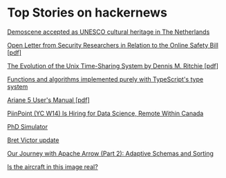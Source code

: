 # Top Stories on hackernews <br />
[Demoscene accepted as UNESCO cultural heritage in The Netherlands](http://demoscene-the-art-of-coding.net/2023/07/03/unescodemoscene-accepted-as-unesco-cultural-heritage-in-the-netherlands/)

[Open Letter from Security Researchers in Relation to the Online Safety Bill [pdf]](https://haddadi.github.io/UKOSBOpenletter.pdf)

[The Evolution of the Unix Time-Sharing System by Dennis M. Ritchie [pdf]](https://www.bell-labs.com/usr/dmr/www/hist.pdf)

[Functions and algorithms implemented purely with TypeScript's type system](https://github.com/ronami/meta-typing)

[Ariane 5 User's Manual [pdf]](https://www.arianespace.com/wp-content/uploads/2015/09/Ariane5_users_manual_Issue5_July2011.pdf)

[PiinPoint (YC W14) Is Hiring for Data Science, Remote Within Canada](https://www.ycombinator.com/companies/piinpoint/jobs/4jPeUKT-data-scientist)

[PhD Simulator](https://research.wmz.ninja/projects/phd/index.html)

[Bret Victor update](http://worrydream.com/July2023/)

[Our Journey with Apache Arrow (Part 2): Adaptive Schemas and Sorting](https://arrow.apache.org/blog/2023/06/26/our-journey-at-f5-with-apache-arrow-part-2/)

[Is the aircraft in this image real?](https://aviation.stackexchange.com/questions/99788/is-the-aircraft-in-this-image-real)
